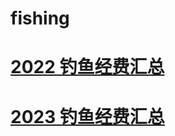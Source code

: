 # fishing
# [2022 钓鱼经费汇总](https://github.com/yushk/fishing/blob/main/2022.md)
# [2023 钓鱼经费汇总](https://github.com/yushk/fishing/blob/main/2023.md)
